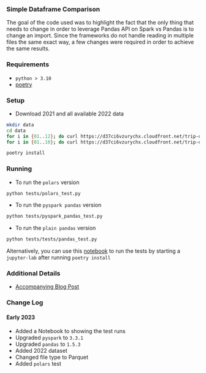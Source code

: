 ### Simple Dataframe Comparison

The goal of the code used was to highlight the fact that the only thing that
needs to change in order to leverage Pandas API on Spark vs Pandas is to change
an import. Since the frameworks do not handle reading in multiple files the same
exact way, a few changes were required in order to achieve the same results.

### Requirements

- `python > 3.10`
- [poetry][poetry]

### Setup

- Download 2021 and all available 2022 data   

```bash
mkdir data
cd data
for i in {01..12}; do curl https://d37ci6vzurychx.cloudfront.net/trip-data/yellow_tripdata_2021-$i.parquet -O -s&; done; wait
for i in {01..10}; do curl https://d37ci6vzurychx.cloudfront.net/trip-data/yellow_tripdata_2022-$i.parquet -O -s&; done; wait
```

```bash
poetry install
```

### Running

- To run the `polars` version

```bash
python tests/polars_test.py
```

- To run the `pyspark pandas` version

```bash
python tests/pyspark_pandas_test.py
```

- To run the `plain pandas` version

```bash
python tests/tests/pandas_test.py
```
   
Alternatively, you can use this [notebook][TestRuns] to run the tests by starting a `jupyter-lab` after running `poetry install`

### Additional Details

- [Accompanying Blog Post][post]

### Change Log

#### Early 2023

- Added a Notebook to showing the test runs
- Upgraded `pyspark` to `3.3.1`
- Upgraded `pandas` to `1.5.3`
- Added 2022 dataset
- Changed file type to Parquet
- Added `polars` test
                                                  
[poetry]: https://python-poetry.org/

[TestRuns]: TestRuns.ipynb

[post]: https://stevenlevine.dev/2022/01/pandas-on-spark-vs-plain-pandas/


